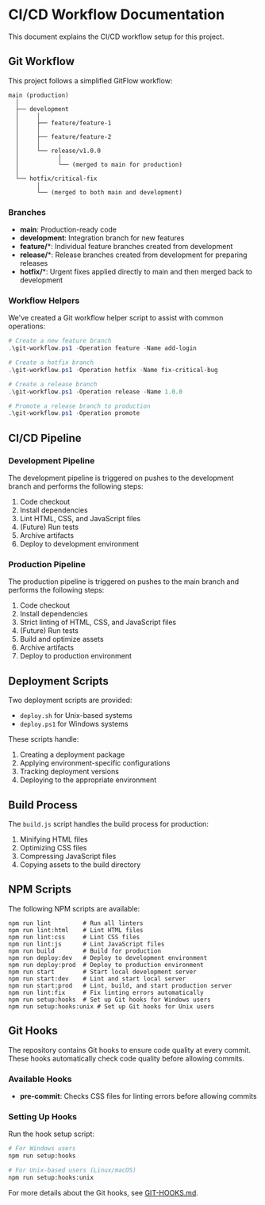 # CI/CD Workflow Documentation

This document explains the CI/CD workflow setup for this project.

## Git Workflow

This project follows a simplified GitFlow workflow:

```
main (production)
  │
  ├── development
  │     │
  │     ├── feature/feature-1
  │     │
  │     ├── feature/feature-2
  │     │
  │     └── release/v1.0.0
  │           │
  │           └── (merged to main for production)
  │
  └── hotfix/critical-fix
        │
        └── (merged to both main and development)
```

### Branches

- **main**: Production-ready code
- **development**: Integration branch for new features
- **feature/***:  Individual feature branches created from development
- **release/***:  Release branches created from development for preparing releases
- **hotfix/***:   Urgent fixes applied directly to main and then merged back to development

### Workflow Helpers

We've created a Git workflow helper script to assist with common operations:

```powershell
# Create a new feature branch
.\git-workflow.ps1 -Operation feature -Name add-login

# Create a hotfix branch
.\git-workflow.ps1 -Operation hotfix -Name fix-critical-bug

# Create a release branch
.\git-workflow.ps1 -Operation release -Name 1.0.0

# Promote a release branch to production
.\git-workflow.ps1 -Operation promote
```

## CI/CD Pipeline

### Development Pipeline

The development pipeline is triggered on pushes to the development branch and performs the following steps:

1. Code checkout
2. Install dependencies
3. Lint HTML, CSS, and JavaScript files
4. (Future) Run tests
5. Archive artifacts
6. Deploy to development environment

### Production Pipeline

The production pipeline is triggered on pushes to the main branch and performs the following steps:

1. Code checkout
2. Install dependencies
3. Strict linting of HTML, CSS, and JavaScript files
4. (Future) Run tests
5. Build and optimize assets
6. Archive artifacts
7. Deploy to production environment

## Deployment Scripts

Two deployment scripts are provided:

- `deploy.sh` for Unix-based systems
- `deploy.ps1` for Windows systems

These scripts handle:

1. Creating a deployment package
2. Applying environment-specific configurations
3. Tracking deployment versions
4. Deploying to the appropriate environment

## Build Process

The `build.js` script handles the build process for production:

1. Minifying HTML files
2. Optimizing CSS files
3. Compressing JavaScript files
4. Copying assets to the build directory

## NPM Scripts

The following NPM scripts are available:

```
npm run lint         # Run all linters
npm run lint:html    # Lint HTML files
npm run lint:css     # Lint CSS files
npm run lint:js      # Lint JavaScript files
npm run build        # Build for production
npm run deploy:dev   # Deploy to development environment
npm run deploy:prod  # Deploy to production environment
npm run start        # Start local development server
npm run start:dev    # Lint and start local server
npm run start:prod   # Lint, build, and start production server
npm run lint:fix     # Fix linting errors automatically
npm run setup:hooks  # Set up Git hooks for Windows users
npm run setup:hooks:unix # Set up Git hooks for Unix users
```

## Git Hooks

The repository contains Git hooks to ensure code quality at every commit. These hooks automatically check code quality before allowing commits.

### Available Hooks

- **pre-commit**: Checks CSS files for linting errors before allowing commits

### Setting Up Hooks

Run the hook setup script:

```bash
# For Windows users
npm run setup:hooks

# For Unix-based users (Linux/macOS)
npm run setup:hooks:unix
```

For more details about the Git hooks, see [GIT-HOOKS.md](GIT-HOOKS.md).
